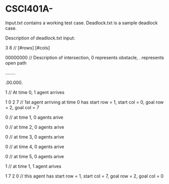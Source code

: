 # CSCI401A-

Input.txt contains a working test case. Deadlock.txt is a sample deadlock case.

Description of deadlock.txt input:

3 8         // [#rows] [#cols]

00000000    // Description of intersection, 0 represents obstacle, . represents open path

........

.00.000.


1           // At time 0, 1 agent arrives

1 0 2 7     // 1st agent arriving at time 0 has start row = 1, start col = 0, goal row = 2, goal col = 7

0           // at time 1, 0 agents arive

0           // at time 2, 0 agents arive

0           // at time 3, 0 agents arive

0           // at time 4, 0 agents arive

0           // at time 5, 0 agents arive

1           // at time 1, 1 agent arives

1 7 2 0     // this agent has start row = 1, start col = 7, goal row = 2, goal col = 0
